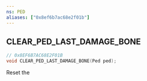 ```yaml
---
ns: PED
aliases: ["0x8ef6b7ac68e2f01b"]
---
```

## CLEAR_PED_LAST_DAMAGE_BONE

```c
// 0x8EF6B7AC68E2F01B
void CLEAR_PED_LAST_DAMAGE_BONE(Ped ped);
```

Reset the

